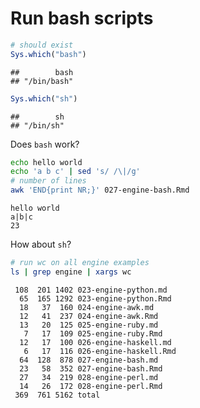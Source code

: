 # Run bash scripts


```r
# should exist
Sys.which("bash")
```

```
##        bash 
## "/bin/bash"
```

```r
Sys.which("sh")
```

```
##        sh 
## "/bin/sh"
```


Does `bash` work?


```bash
echo hello world
echo 'a b c' | sed 's/ /\|/g'
# number of lines
awk 'END{print NR;}' 027-engine-bash.Rmd
```

```
hello world
a|b|c
23
```


How about `sh`?


```sh
# run wc on all engine examples
ls | grep engine | xargs wc
```

```
 108  201 1402 023-engine-python.md
  65  165 1292 023-engine-python.Rmd
  18   37  160 024-engine-awk.md
  12   41  237 024-engine-awk.Rmd
  13   20  125 025-engine-ruby.md
   7   17  109 025-engine-ruby.Rmd
  12   17  100 026-engine-haskell.md
   6   17  116 026-engine-haskell.Rmd
  64  128  878 027-engine-bash.md
  23   58  352 027-engine-bash.Rmd
  27   34  219 028-engine-perl.md
  14   26  172 028-engine-perl.Rmd
 369  761 5162 total
```

